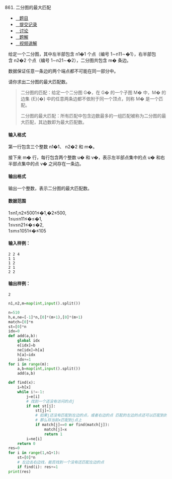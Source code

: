 861. 二分图的最大匹配

-   [   题目](https://www.acwing.com/problem/content/description/863/)
-   [   提交记录](https://www.acwing.com/problem/content/submission/863/)
-   [   讨论](https://www.acwing.com/problem/content/discussion/index/863/1/)
-   [   题解](https://www.acwing.com/problem/content/solution/863/1/)
-   [   视频讲解](https://www.acwing.com/problem/content/video/863/)

  


给定一个二分图，其中左半部包含 n1�1 个点（编号 1∼n11∼�1），右半部包含 n2�2 个点（编号 1∼n21∼�2），二分图共包含 m� 条边。

数据保证任意一条边的两个端点都不可能在同一部分中。

请你求出二分图的最大匹配数。

> 二分图的匹配：给定一个二分图 G�，在 G� 的一个子图 M� 中，M� 的边集 {E}{�} 中的任意两条边都不依附于同一个顶点，则称 M� 是一个匹配。
>
> 二分图的最大匹配：所有匹配中包含边数最多的一组匹配被称为二分图的最大匹配，其边数即为最大匹配数。

#### 输入格式

第一行包含三个整数 n1�1、 n2�2 和 m�。

接下来 m� 行，每行包含两个整数 u� 和 v�，表示左半部点集中的点 u� 和右半部点集中的点 v� 之间存在一条边。

#### 输出格式

输出一个整数，表示二分图的最大匹配数。

#### 数据范围

1≤n1,n2≤5001≤�1,�2≤500,  
1≤u≤n11≤�≤�1,  
1≤v≤n21≤�≤�2,  
1≤m≤1051≤�≤105

#### 输入样例：

```
2 2 4
1 1
1 2
2 1
2 2
```

#### 输出样例：

```
2
```

```py
n1,n2,m=map(int,input().split())

n=510
h,e,ne=[-1]*n,[0]*(m+1),[0]*(m+1)
match=[0]*n
st=[0]*n
idx=0
def add(a,b):
    global idx
    e[idx]=b
    ne[idx]=h[a]
    h[a]=idx
    idx+=1
for i in range(m):
    a,b=map(int,input().split())
    add(a,b)

def find(x):
    i=h[x]
    while i!=-1:
        j=e[i]
        # 找到一个还没有访问的点j
        if not st[j]:
            st[j]=1
            # 如果j还没有匹配到左边的点，或者右边的点 匹配的左边的点还可以匹配到的点
            # 那么将当前x匹配到j点上
            if match[j]==0 or find(match[j]):
                match[j]=x
                return 1
        i=ne[i]
    return 0
res=0
for i in range(1,n1+1):
    st=[0]*n
    # 左边去右边找，能否找到一个没有还匹配左边的点
    if find(i): res+=1
print(res)